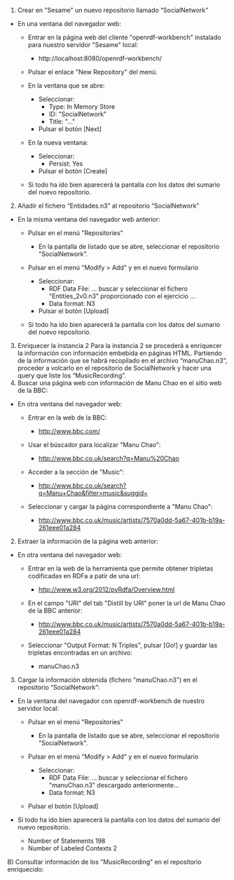 1) Crear en "Sesame" un nuevo repositorio llamado “SocialNetwork”
- En una ventana del navegador web:

    - Entrar en la página web del cliente "openrdf-workbench" instalado para nuestro servidor "Sesame" local:
        - http://localhost:8080/openrdf-workbench/

    - Pulsar el enlace "New Repository" del menú.

    - En la ventana que se abre:
        - Seleccionar:
            - Type: In Memory Store
            - ID: "SocialNetwork"
            - Title: "..."
        - Pulsar el botón [Next]

    - En la nueva ventana:
        - Seleccionar:
            - Persist: Yes
        - Pulsar el botón [Create]

    - Si todo ha ido bien aparecerá la pantalla con los datos del sumario del nuevo repositorio.

2) Añadir el fichero “Entidades.n3” al repositorio “SocialNetwork”
- En la misma ventana del navegador web anterior:

    - Pulsar en el menú "Repositories"
        - En la pantalla de listado que se abre, seleccionar el repositorio "SocialNetwork".

    - Pulsar en el menú "Modify > Add" y en el nuevo formulario
        - Seleccionar:
            - RDF Data File: ... buscar y seleccionar el fichero "Entities_2v0.n3" proporcionado con el ejercicio ...
            - Data format: N3
        - Pulsar el botón [Upload]

    - Si todo ha ido bien aparecerá la pantalla con los datos del sumario del nuevo repositorio.

3) Enriquecer la instancia 2
Para la instancia 2 se procederá a enriquecer la información con información embebida en páginas HTML. Partiendo de la información que se habrá recopilado en el archivo “manuChao.n3”, proceder a volcarlo en el repositorio de SocialNetwork y hacer una query que liste los “MusicRecording”.
1) Buscar una página web con información de Manu Chao en el sitio web de la BBC:

- En otra ventana del navegador web:

    - Entrar en la web de la BBC:
        - http://www.bbc.com/

    - Usar el búscador para localizar "Manu Chao":
        - http://www.bbc.co.uk/search?q=Manu%20Chao

    - Acceder a la sección de "Music":
        - http://www.bbc.co.uk/search?q=Manu+Chao&filter=music&suggid=

    - Seleccionar y cargar la página correspondiente a "Manu Chao":
        - http://www.bbc.co.uk/music/artists/7570a0dd-5a67-401b-b19a-261eee01a284

2) Extraer la información de la página web anterior:

- En otra ventana del navegador web:

    - Entrar en la web de la herramienta que permite obtener tripletas codificadas en RDFa a patir de una url:
        - http://www.w3.org/2012/pyRdfa/Overview.html

    - En el campo "URI" del tab "Distill by URI" poner la url de Manu Chao de la BBC anterior:
        - http://www.bbc.co.uk/music/artists/7570a0dd-5a67-401b-b19a-261eee01a284

    - Seleccionar "Output Format: N Triples", pulsar [Go!] y guardar las tripletas encontradas en un archivo:
        - manuChao.n3

3) Cargar la información obtenida (fichero "manuChao.n3") en el repositorio “SocialNetwork”:

- En la ventana del navegador con openrdf-workbench de nuestro servidor local:

    - Pulsar en el menú "Repositories"
        - En la pantalla de listado que se abre, seleccionar el repositorio "SocialNetwork".

    - Pulsar en el menú "Modify > Add" y en el nuevo formulario
        - Seleccionar:
            - RDF Data File: ... buscar y seleccionar el fichero "manuChao.n3" descargado anteriormente...
            - Data format: N3
    - Pulsar el botón [Upload]

- Si todo ha ido bien aparecerá la pantalla con los datos del sumario del nuevo repositorio.
    - Number of Statements  198
    - Number of Labeled Contexts    2

B) Consultar información de los "MusicRecording" en el repositorio enriquecido:
 